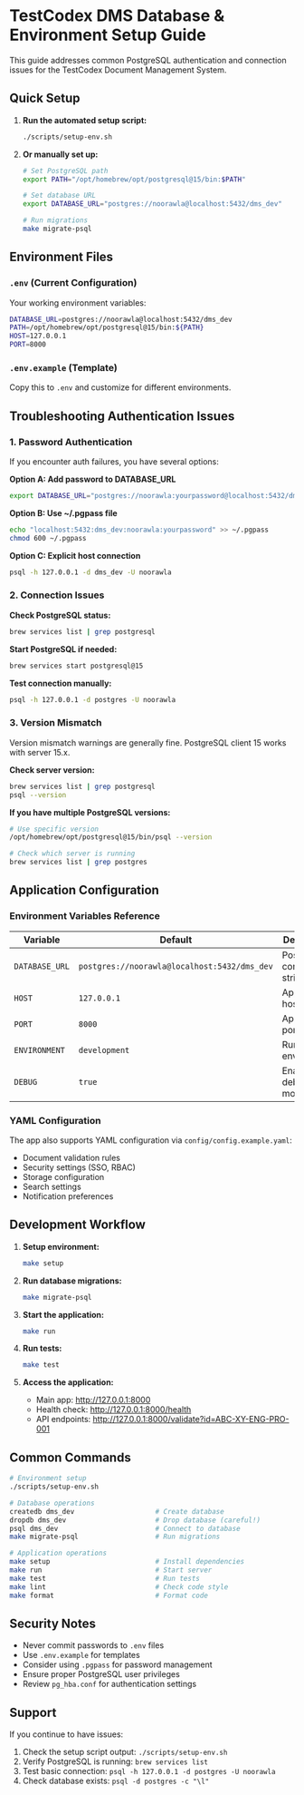 # TestCodex DMS Database & Environment Setup Guide

This guide addresses common PostgreSQL authentication and connection issues for the TestCodex Document Management System.

## Quick Setup

1. **Run the automated setup script:**
   ```bash
   ./scripts/setup-env.sh
   ```

2. **Or manually set up:**
   ```bash
   # Set PostgreSQL path
   export PATH="/opt/homebrew/opt/postgresql@15/bin:$PATH"
   
   # Set database URL
   export DATABASE_URL="postgres://noorawla@localhost:5432/dms_dev"
   
   # Run migrations
   make migrate-psql
   ```

## Environment Files

### `.env` (Current Configuration)
Your working environment variables:
```bash
DATABASE_URL=postgres://noorawla@localhost:5432/dms_dev
PATH=/opt/homebrew/opt/postgresql@15/bin:${PATH}
HOST=127.0.0.1
PORT=8000
```

### `.env.example` (Template)
Copy this to `.env` and customize for different environments.

## Troubleshooting Authentication Issues

### 1. Password Authentication
If you encounter auth failures, you have several options:

**Option A: Add password to DATABASE_URL**
```bash
export DATABASE_URL="postgres://noorawla:yourpassword@localhost:5432/dms_dev"
```

**Option B: Use ~/.pgpass file**
```bash
echo "localhost:5432:dms_dev:noorawla:yourpassword" >> ~/.pgpass
chmod 600 ~/.pgpass
```

**Option C: Explicit host connection**
```bash
psql -h 127.0.0.1 -d dms_dev -U noorawla
```

### 2. Connection Issues

**Check PostgreSQL status:**
```bash
brew services list | grep postgresql
```

**Start PostgreSQL if needed:**
```bash
brew services start postgresql@15
```

**Test connection manually:**
```bash
psql -h 127.0.0.1 -d postgres -U noorawla
```

### 3. Version Mismatch

Version mismatch warnings are generally fine. PostgreSQL client 15 works with server 15.x.

**Check server version:**
```bash
brew services list | grep postgresql
psql --version
```

**If you have multiple PostgreSQL versions:**
```bash
# Use specific version
/opt/homebrew/opt/postgresql@15/bin/psql --version

# Check which server is running
brew services list | grep postgres
```

## Application Configuration

### Environment Variables Reference

| Variable | Default | Description |
|----------|---------|-------------|
| `DATABASE_URL` | `postgres://noorawla@localhost:5432/dms_dev` | PostgreSQL connection string |
| `HOST` | `127.0.0.1` | Application host |
| `PORT` | `8000` | Application port |
| `ENVIRONMENT` | `development` | Runtime environment |
| `DEBUG` | `true` | Enable debug mode |

### YAML Configuration

The app also supports YAML configuration via `config/config.example.yaml`:
- Document validation rules
- Security settings (SSO, RBAC)
- Storage configuration
- Search settings
- Notification preferences

## Development Workflow

1. **Setup environment:**
   ```bash
   make setup
   ```

2. **Run database migrations:**
   ```bash
   make migrate-psql
   ```

3. **Start the application:**
   ```bash
   make run
   ```

4. **Run tests:**
   ```bash
   make test
   ```

5. **Access the application:**
   - Main app: http://127.0.0.1:8000
   - Health check: http://127.0.0.1:8000/health
   - API endpoints: http://127.0.0.1:8000/validate?id=ABC-XY-ENG-PRO-001

## Common Commands

```bash
# Environment setup
./scripts/setup-env.sh

# Database operations
createdb dms_dev                    # Create database
dropdb dms_dev                      # Drop database (careful!)
psql dms_dev                        # Connect to database
make migrate-psql                   # Run migrations

# Application operations
make setup                          # Install dependencies
make run                            # Start server
make test                           # Run tests
make lint                           # Check code style
make format                         # Format code
```

## Security Notes

- Never commit passwords to `.env` files
- Use `.env.example` for templates
- Consider using `.pgpass` for password management
- Ensure proper PostgreSQL user privileges
- Review `pg_hba.conf` for authentication settings

## Support

If you continue to have issues:
1. Check the setup script output: `./scripts/setup-env.sh`
2. Verify PostgreSQL is running: `brew services list`
3. Test basic connection: `psql -h 127.0.0.1 -d postgres -U noorawla`
4. Check database exists: `psql -d postgres -c "\l"`